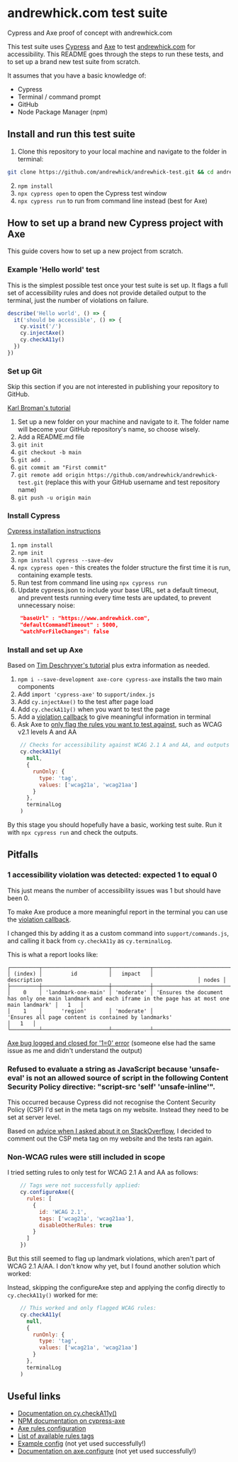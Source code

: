 # andrewhick.com test suite

Cypress and Axe proof of concept with andrewhick.com

This test suite uses [Cypress](https://www.cypress.io/) and [Axe](https://www.deque.com/axe/) to test [andrewhick.com](https://www.andrewhick.com) for accessibility. This README goes through the steps to run these tests, and to set up a brand new test suite from scratch.

It assumes that you have a basic knowledge of:

* Cypress
* Terminal / command prompt
* GitHub
* Node Package Manager (npm)

## Install and run this test suite

1. Clone this repository to your local machine and navigate to the folder in terminal:

```bash
git clone https://github.com/andrewhick/andrewhick-test.git && cd andrewhick-test
```

2. `npm install`
3. `npx cypress open` to open the Cypress test window
4. `npx cypress run` to run from command line instead (best for Axe)

## How to set up a brand new Cypress project with Axe

This guide covers how to set up a new project from scratch.

### Example 'Hello world' test

This is the simplest possible test once your test suite is set up. It flags a full set of accessibility rules and does not provide detailed output to the terminal, just the number of violations on failure.

```javascript
describe('Hello world', () => {
  it('should be accessible', () => {
    cy.visit('/')
    cy.injectAxe()
    cy.checkA11y()
  })
})
```

### Set up Git

Skip this section if you are not interested in publishing your repository to GitHub.

[Karl Broman's tutorial](https://kbroman.org/github_tutorial/pages/init.html)

1. Set up a new folder on your machine and navigate to it. The folder name will become your GitHub repository's name, so choose wisely.
2. Add a README.md file
3. `git init`
4. `git checkout -b main`
5. `git add .`
6. `git commit am "First commit"`
7. `git remote add origin https://github.com/andrewhick/andrewhick-test.git` (replace this with your GitHub username and test repository name)
5. `git push -u origin main`

### Install Cypress

[Cypress installation instructions](https://docs.cypress.io/guides/getting-started/installing-cypress.html#npm-install)

1. `npm install`
2. `npm init`
3. `npm install cypress --save-dev`
4. `npx cypress open` - this creates the folder structure the first time it is run, containing example tests.
5. Run test from command line using `npx cypress run`
6. Update cypress.json to include your base URL, set a default timeout, and prevent tests running every time tests are updated, to prevent unnecessary noise:

```json
    "baseUrl" : "https://www.andrewhick.com",
    "defaultCommandTimeout" : 5000,
    "watchForFileChanges": false
```

### Install and set up Axe

Based on [Tim Deschryver's tutorial](https://timdeschryver.dev/blog/setting-up-cypress-with-axe-for-accessibility) plus extra information as needed.

1. `npm i --save-development axe-core cypress-axe` installs the two main components
2. Add `import 'cypress-axe'` to `support/index.js`
3. Add `cy.injectAxe()` to the test after page load
4. Add `cy.checkA11y()` when you want to test the page
5. Add a [violation callback](https://github.com/avanslaars/cypress-axe#using-the-violationcallback-argument) to give meaningful information in terminal
6. Ask Axe to [only flag the rules you want to test against](https://www.npmjs.com/package/cypress-axe#cychecka11y), such as WCAG v2.1 levels A and AA

```javascript
    // Checks for accessibility against WCAG 2.1 A and AA, and outputs a meaningful response back to the terminal
    cy.checkA11y(
      null,
      {
        runOnly: {
          type: 'tag',
          values: ['wcag21a', 'wcag21aa']
        }
      },
      terminalLog
    )
```

By this stage you should hopefully have a basic, working test suite. Run it with `npx cypress run` and check the outputs.

## Pitfalls

### 1 accessibility violation was detected: expected 1 to equal 0

This just means the number of accessibility issues was 1 but should have been 0.

To make Axe produce a more meaningful report in the terminal you can use the [violation callback](https://github.com/avanslaars/cypress-axe#using-the-violationcallback-argument).

I changed this by adding it as a custom command into `support/commands.js`, and calling it back from `cy.checkA11y` as `cy.terminalLog`.

This is what a report looks like:
```
┌─────────┬─────────────────────┬────────────┬─────────────────────────────────────────────────────────────────────────────────────────────────────────────┬───────┐
│ (index) │         id          │   impact   │                                                 description                                                 │ nodes │
├─────────┼─────────────────────┼────────────┼─────────────────────────────────────────────────────────────────────────────────────────────────────────────┼───────┤
│    0    │ 'landmark-one-main' │ 'moderate' │ 'Ensures the document has only one main landmark and each iframe in the page has at most one main landmark' │   1   │
│    1    │      'region'       │ 'moderate' │                            'Ensures all page content is contained by landmarks'                             │   1   │
└─────────┴─────────────────────┴────────────┴─────────────────────────────────────────────────────────────────────────────────────────────────────────────┴───────┘
```

[Axe bug logged and closed for '1=0' error](https://github.com/avanslaars/cypress-axe/issues/34) (someone else had the same issue as me and didn't understand the output)

### Refused to evaluate a string as JavaScript because 'unsafe-eval' is not an allowed source of script in the following Content Security Policy directive: "script-src 'self' 'unsafe-inline'".

This occurred because Cypress did not recognise the Content Security Policy (CSP) I'd set in the meta tags on my website. Instead they need to be set at server level.

Based on [advice when I asked about it on StackOverflow](https://stackoverflow.com/questions/64306273/cypress-and-axe-seem-to-ignore-content-security-policy), I decided to comment out the CSP meta tag on my website and the tests ran again.

### Non-WCAG rules were still included in scope

I tried setting rules to only test for WCAG 2.1 A and AA as follows:

```javascript
    // Tags were not successfully applied:
    cy.configureAxe({
      rules: [
        {
          id: 'WCAG 2.1',
          tags: ['wcag21a', 'wcag21aa'],
          disableOtherRules: true
        }
      ]
    })
```

But this still seemed to flag up landmark violations, which aren't part of WCAG 2.1 A/AA. I don't know why yet, but I found another solution which worked:

Instead, skipping the configureAxe step and applying the config directly to `cy.checkA11y()` worked for me:

```javascript
    // This worked and only flagged WCAG rules:
    cy.checkA11y(
      null,
      {
        runOnly: {
          type: 'tag',
          values: ['wcag21a', 'wcag21aa']
        }
      },
      terminalLog
    )
```

## Useful links

* [Documentation on cy.checkA11y()](https://www.npmjs.com/package/cypress-axe#cychecka11y)
* [NPM documentation on cypress-axe](https://www.npmjs.com/package/cypress-axe)
* [Axe rules configuration](https://www.deque.com/axe/core-documentation/api-documentation/#parameters-1)
* [List of available rules tags](https://www.deque.com/axe/core-documentation/api-documentation/#axe-core-tags)
* [Example config](https://dev.to/aaronktberry/a11y-testing-web-apps-with-axe-core-150d) (not yet used successfully!)
* [Documentation on axe.configure](https://www.deque.com/axe/core-documentation/api-documentation/#api-name-axeconfigure) (not yet used successfully!)
